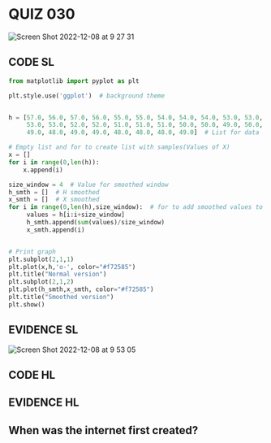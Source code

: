 # QUIZ 030
![Screen Shot 2022-12-08 at 9 27 31](https://user-images.githubusercontent.com/111819437/206326537-a8d5e814-09d8-48c5-9323-b521524c0ced.png)

## CODE SL
```.py
from matplotlib import pyplot as plt

plt.style.use('ggplot')  # background theme


h = [57.0, 56.0, 57.0, 56.0, 55.0, 55.0, 54.0, 54.0, 54.0, 53.0, 53.0, 54.0,
     53.0, 53.0, 52.0, 52.0, 51.0, 51.0, 51.0, 50.0, 50.0, 49.0, 50.0, 49.0,
     49.0, 48.0, 49.0, 49.0, 48.0, 48.0, 48.0, 49.0]  # List for data

# Empty list and for to create list with samples(Values of X)
x = []
for i in range(0,len(h)):
    x.append(i)

size_window = 4  # Value for smoothed window
h_smth = []  # H smoothed
x_smth = []  # X smoothed
for i in range(0,len(h),size_window):  # for to add smoothed values to the list
     values = h[i:i+size_window]
     h_smth.append(sum(values)/size_window)
     x_smth.append(i)


# Print graph 
plt.subplot(2,1,1)
plt.plot(x,h,'o-', color="#f72585")
plt.title("Normal version")
plt.subplot(2,1,2)
plt.plot(h_smth,x_smth, color="#f72585")
plt.title("Smoothed version")
plt.show()
```

## EVIDENCE SL
![Screen Shot 2022-12-08 at 9 53 05](https://user-images.githubusercontent.com/111819437/206329604-0c9c30a6-6bca-4296-8e34-32275ea98af8.png)

## CODE HL

## EVIDENCE HL

## When was the internet first created? 
